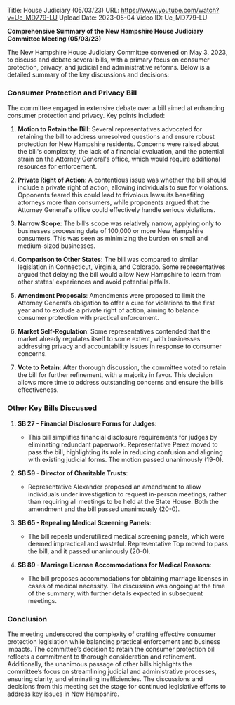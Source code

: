 Title: House Judiciary (05/03/23)
URL: https://www.youtube.com/watch?v=Uc_MD779-LU
Upload Date: 2023-05-04
Video ID: Uc_MD779-LU

**Comprehensive Summary of the New Hampshire House Judiciary Committee Meeting (05/03/23)**

The New Hampshire House Judiciary Committee convened on May 3, 2023, to discuss and debate several bills, with a primary focus on consumer protection, privacy, and judicial and administrative reforms. Below is a detailed summary of the key discussions and decisions:

### **Consumer Protection and Privacy Bill**
The committee engaged in extensive debate over a bill aimed at enhancing consumer protection and privacy. Key points included:

1. **Motion to Retain the Bill**: Several representatives advocated for retaining the bill to address unresolved questions and ensure robust protection for New Hampshire residents. Concerns were raised about the bill's complexity, the lack of a financial evaluation, and the potential strain on the Attorney General's office, which would require additional resources for enforcement.

2. **Private Right of Action**: A contentious issue was whether the bill should include a private right of action, allowing individuals to sue for violations. Opponents feared this could lead to frivolous lawsuits benefiting attorneys more than consumers, while proponents argued that the Attorney General's office could effectively handle serious violations.

3. **Narrow Scope**: The bill’s scope was relatively narrow, applying only to businesses processing data of 100,000 or more New Hampshire consumers. This was seen as minimizing the burden on small and medium-sized businesses.

4. **Comparison to Other States**: The bill was compared to similar legislation in Connecticut, Virginia, and Colorado. Some representatives argued that delaying the bill would allow New Hampshire to learn from other states' experiences and avoid potential pitfalls.

5. **Amendment Proposals**: Amendments were proposed to limit the Attorney General’s obligation to offer a cure for violations to the first year and to exclude a private right of action, aiming to balance consumer protection with practical enforcement.

6. **Market Self-Regulation**: Some representatives contended that the market already regulates itself to some extent, with businesses addressing privacy and accountability issues in response to consumer concerns.

7. **Vote to Retain**: After thorough discussion, the committee voted to retain the bill for further refinement, with a majority in favor. This decision allows more time to address outstanding concerns and ensure the bill’s effectiveness.

### **Other Key Bills Discussed**

1. **SB 27 - Financial Disclosure Forms for Judges**:
   - This bill simplifies financial disclosure requirements for judges by eliminating redundant paperwork. Representative Perez moved to pass the bill, highlighting its role in reducing confusion and aligning with existing judicial forms. The motion passed unanimously (19-0).

2. **SB 59 - Director of Charitable Trusts**:
   - Representative Alexander proposed an amendment to allow individuals under investigation to request in-person meetings, rather than requiring all meetings to be held at the State House. Both the amendment and the bill passed unanimously (20-0).

3. **SB 65 - Repealing Medical Screening Panels**:
   - The bill repeals underutilized medical screening panels, which were deemed impractical and wasteful. Representative Top moved to pass the bill, and it passed unanimously (20-0).

4. **SB 89 - Marriage License Accommodations for Medical Reasons**:
   - The bill proposes accommodations for obtaining marriage licenses in cases of medical necessity. The discussion was ongoing at the time of the summary, with further details expected in subsequent meetings.

### **Conclusion**
The meeting underscored the complexity of crafting effective consumer protection legislation while balancing practical enforcement and business impacts. The committee’s decision to retain the consumer protection bill reflects a commitment to thorough consideration and refinement. Additionally, the unanimous passage of other bills highlights the committee’s focus on streamlining judicial and administrative processes, ensuring clarity, and eliminating inefficiencies. The discussions and decisions from this meeting set the stage for continued legislative efforts to address key issues in New Hampshire.